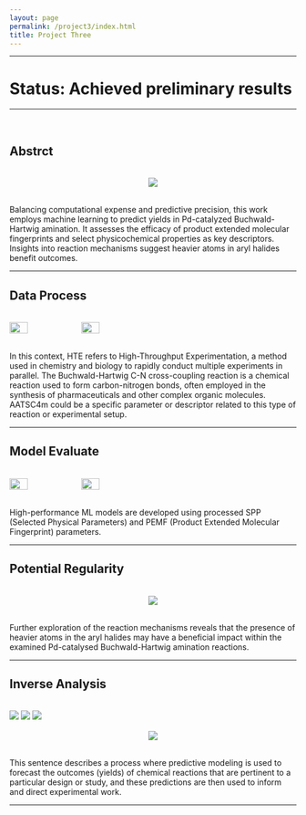 ```yaml
---
layout: page
permalink: /project3/index.html
title: Project Three
---
```

---
# Status: Achieved preliminary results
---
<br>

## Abstrct
<br>

<div style="text-align: center;">
<img src="https://zwr0.github.io/images/project1/1.jpg">
</div>
<br>

Balancing computational expense and predictive precision, this work employs machine learning to predict yields in Pd-catalyzed Buchwald-Hartwig amination. It assesses the efficacy of product extended molecular fingerprints and select physicochemical properties as key descriptors. Insights into reaction mechanisms suggest heavier atoms in aryl halides benefit outcomes.<br>

---
## Data Process
<br>

<div class='second' style="display: flex;">
  <img src="https://zwr0.github.io/images/project1/4.jpg"  style="width: 25%; height: auto;">
  <img src="https://zwr0.github.io/images/project1/2.jpg"  style="width: 25%; height: auto;">
</div>
<br>

In this context, HTE refers to High-Throughput Experimentation, a method used in chemistry and biology to rapidly conduct multiple experiments in parallel. The Buchwald-Hartwig C-N cross-coupling reaction is a chemical reaction used to form carbon-nitrogen bonds, often employed in the synthesis of pharmaceuticals and other complex organic molecules. AATSC4m could be a specific parameter or descriptor related to this type of reaction or experimental setup.<br>

---
## Model Evaluate
<br>

<div class='second' style="display: flex;">
  <img src="https://zwr0.github.io/images/project1/5.jpg" style="width: 25%; height: auto;">
  <img src="https://zwr0.github.io/images/project1/6.jpg" style="width: 25%; height: auto;">
</div>
<br>

High-performance ML models are developed using processed SPP (Selected Physical Parameters) and PEMF (Product Extended Molecular Fingerprint) parameters.
<br>

---
## Potential Regularity
<br>

<div style="text-align: center;">
<img src="https://zwr0.github.io/images/project1/3.jpg">
</div>
<br>

Further exploration of the reaction mechanisms reveals that the presence of heavier atoms in the aryl halides may have a beneficial impact within the examined Pd-catalysed Buchwald-Hartwig amination reactions.<br>

---
## Inverse Analysis
<br>

<div class='third'>
  <img src="https://zwr0.github.io/images/project1/7.jpg">
  <img src="https://zwr0.github.io/images/project1/8.jpg">
  <img src="https://zwr0.github.io/images/project1/9.jpg">
</div>
<br>

<div style="text-align: center;">
<img src="https://zwr0.github.io/images/project1/10.jpg">
</div>
<br>

This sentence describes a process where predictive modeling is used to forecast the outcomes (yields) of chemical reactions that are pertinent to a particular design or study, and these predictions are then used to inform and direct experimental work.<br>

---


